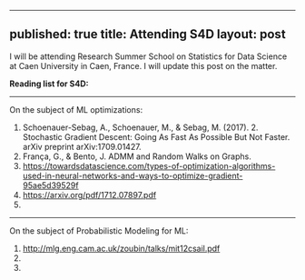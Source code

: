 
---
published: true
title: Attending S4D
layout: post
---

I will be attending Research Summer School on Statistics for Data Science at Caen University in Caen, France. I will update this post on the matter.

**Reading list for S4D:**


----------


On the subject of ML optimizations:
1. Schoenauer-Sebag, A., Schoenauer, M., & Sebag, M. (2017). 2. Stochastic Gradient Descent: Going As Fast As Possible But Not Faster. arXiv preprint arXiv:1709.01427.
2. França, G., & Bento, J. ADMM and Random Walks on Graphs.
3. https://towardsdatascience.com/types-of-optimization-algorithms-used-in-neural-networks-and-ways-to-optimize-gradient-95ae5d39529f
4. https://arxiv.org/pdf/1712.07897.pdf
5. 


----------


On the subject of Probabilistic Modeling for ML:
1. http://mlg.eng.cam.ac.uk/zoubin/talks/mit12csail.pdf
2. 
3. 
